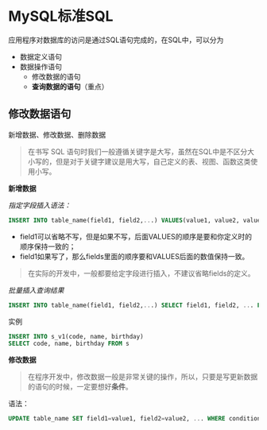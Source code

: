 # MySQL标准SQL

应用程序对数据库的访问是通过SQL语句完成的，在SQL中，可以分为
- 数据定义语句
- 数据操作语句
    - 修改数据的语句
    - **查询数据的语句**（重点）
    
## 修改数据语句

新增数据、修改数据、删除数据

> 在书写 SQL 语句时我们一般遵循关键字是大写，虽然在SQL中是不区分大小写的，但是对于关键字建议是用大写，自己定义的表、视图、函数这类使用小写。

**新增数据**

_指定字段插入语法：_

```sql
INSERT INTO table_name(field1, field2,...) VALUES(value1, value2, value3)
```
- field1可以省略不写，但是如果不写，后面VALUES的顺序是要和你定义时的顺序保持一致的；
- field1如果写了，那么fields里面的顺序要和VALUES后面的数值保持一致。

> 在实际的开发中，一般都要给定字段进行插入，不建议省略fields的定义。

_批量插入查询结果_

```sql
INSERT INTO table_name(field1, field2,...) SELECT field1, field2, ... FROM new_talbe
```
实例

```sql
INSERT INTO s_v1(code, name, birthday)
SELECT code, name, birthday FROM s
```

**修改数据**

> 在程序开发中，修改数据一般是非常关键的操作，所以，只要是写更新数据的语句的时候，一定要想好**条件**。

语法：

```sql
UPDATE table_name SET field1=value1, field2=value2, ... WHERE condition
```






    
